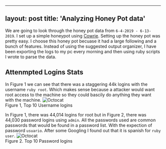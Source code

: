 
---
layout: post
title:  'Analyzing Honey Pot data'
---


We are going to look through the honey pot data from ```6-4-2019 - 6-13-2019```. I set up a simple honeypot using [Cowrie](https://github.com/cowrie/cowrie). Setting up the honey pot was pretty easy.  I choose this honey pot becuase it had a large following and a bunch of features. Instead of using the suggested output organizer, I have been exporting the logs to my pc every morning and then using ruby scripts I wrote to parse the data.

## Attenmpted Logins Stats

In Figure 1 we can see that there was a staggering 44k logins with the username ```ruby root```. Which makes sense because a attacker would want root access to the machine so they could bascily do anything they want with the machine. 
![Octocat](https://i.imgur.com/hFOtHSN.png=100x20)<br>
Figure 1, Top 10 Username logins

In Figure 1, there was 44,014 logins for root but in Figure 2, there was 44,030 password logins using ```admin```. All the passwords used are common passwords that would be found in a password list. With the expection of password ```usuario```. After some Googling I found out that it is spanish for ```ruby user```. 
![Octocat](https://i.imgur.com/M6kF6cG.png=100x20)<br>
Figure 2. Top 10 Password logins


